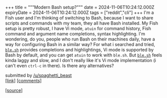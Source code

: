 +++
title = """Modern Bash setup?"""
date = 2024-11-06T10:24:12.000Z
expiryDate = 2024-11-06T10:24:12.000Z
tags = ["reddit","cli"]
+++
I'm a Fish user and I'm thinking of switching to Bash, because I want to share scripts and commands with my team, they all have Bash installed. My Fish setup is pretty robust, I have Vi mode, `atuin` for command history, Fish command and argument name completions, syntax highlighting. I'm wondering, do you, people who run Bash on their machines daily, have a way for configuring Bash in a similar way? For what i searched and tried, [`ble.sh`](http://ble.sh) provides completions and highlightings, Vi mode is supported by Bash by default, and you can get `atuin` to work with `ble.sh`. But [`ble.sh`](http://ble.sh) feels kinda laggy and slow, and I don't really like it's Vi mode implementation (i can't even `ctrl-c` in there). Is there any alternatives?

submitted by [/u/spaghetti\_beast](https://www.reddit.com/user/spaghetti_beast)  
[\[link\]](https://www.reddit.com/r/commandline/comments/1gkvejq/modern_bash_setup/) [\[comments\]](https://www.reddit.com/r/commandline/comments/1gkvejq/modern_bash_setup/)

[[source]](https://www.reddit.com/r/commandline/comments/1gkvejq/modern_bash_setup/)
